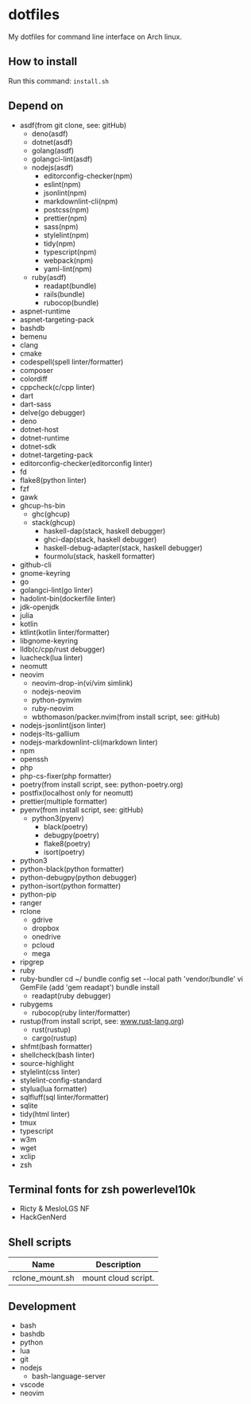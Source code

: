 # dotfiles

My dotfiles for command line interface on Arch linux.

## How to install

Run this command: `install.sh`

## Depend on

- asdf(from git clone, see: gitHub)
  - deno(asdf)
  - dotnet(asdf)
  - golang(asdf)
  - golangci-lint(asdf)
  - nodejs(asdf)
    - editorconfig-checker(npm)
    - eslint(npm)
    - jsonlint(npm)
    - markdownlint-cli(npm)
    - postcss(npm)
    - prettier(npm)
    - sass(npm)
    - stylelint(npm)
    - tidy(npm)
    - typescript(npm)
    - webpack(npm)
    - yaml-lint(npm)
  - ruby(asdf)
    - readapt(bundle)
    - rails(bundle)
    - rubocop(bundle)
- aspnet-runtime
- aspnet-targeting-pack
- bashdb
- bemenu
- clang
- cmake
- codespell(spell linter/formatter)
- composer
- colordiff
- cppcheck(c/cpp linter)
- dart
- dart-sass
- delve(go debugger)
- deno
- dotnet-host
- dotnet-runtime
- dotnet-sdk
- dotnet-targeting-pack
- editorconfig-checker(editorconfig linter)
- fd
- flake8(python linter)
- fzf
- gawk
- ghcup-hs-bin
  - ghc(ghcup)
  - stack(ghcup)
    - haskell-dap(stack, haskell debugger)
    - ghci-dap(stack, haskell debugger)
    - haskell-debug-adapter(stack, haskell debugger)
    - fourmolu(stack, haskell formatter)
- github-cli
- gnome-keyring
- go
- golangci-lint(go linter)
- hadolint-bin(dockerfile linter)
- jdk-openjdk
- julia
- kotlin
- ktlint(kotlin linter/formatter)
- libgnome-keyring
- lldb(c/cpp/rust debugger)
- luacheck(lua linter)
- neomutt
- neovim
  - neovim-drop-in(vi/vim simlink)
  - nodejs-neovim
  - python-pynvim
  - ruby-neovim
  - wbthomason/packer.nvim(from install script, see: gitHub)
- nodejs-jsonlint(json linter)
- nodejs-lts-gallium
- nodejs-markdownlint-cli(markdown linter)
- npm
- openssh
- php
- php-cs-fixer(php formatter)
- poetry(from install script, see: python-poetry.org)
- postfix(localhost only for neomutt)
- prettier(multiple formatter)
- pyenv(from install script, see: gitHub)
  - python3(pyenv)
    - black(poetry)
    - debugpy(poetry)
    - flake8(poetry)
    - isort(poetry)
- python3
- python-black(python formatter)
- python-debugpy(python debugger)
- python-isort(python formatter)
- python-pip
- ranger
- rclone
  - gdrive
  - dropbox
  - onedrive
  - pcloud
  - mega
- ripgrep
- ruby
- ruby-bundler
  cd ~/
  bundle config set --local path 'vendor/bundle'
  vi GemFile (add 'gem readapt')
  bundle install
  - readapt(ruby debugger)
- rubygems
  - rubocop(ruby linter/formatter)
- rustup(from install script, see: www.rust-lang.org)
  - rust(rustup)
  - cargo(rustup)
- shfmt(bash formatter)
- shellcheck(bash linter)
- source-highlight
- stylelint(css linter)
- stylelint-config-standard
- stylua(lua formatter)
- sqlfluff(sql linter/formatter)
- sqlite
- tidy(html linter)
- tmux
- typescript
- w3m
- wget
- xclip
- zsh

## Terminal fonts for zsh powerlevel10k

- Ricty & MesloLGS NF
- HackGenNerd

## Shell scripts

| Name            | Description         |
| --------------- | ------------------- |
| rclone_mount.sh | mount cloud script. |

## Development

- bash
- bashdb
- python
- lua
- git
- nodejs
  - bash-language-server
- vscode
- neovim
